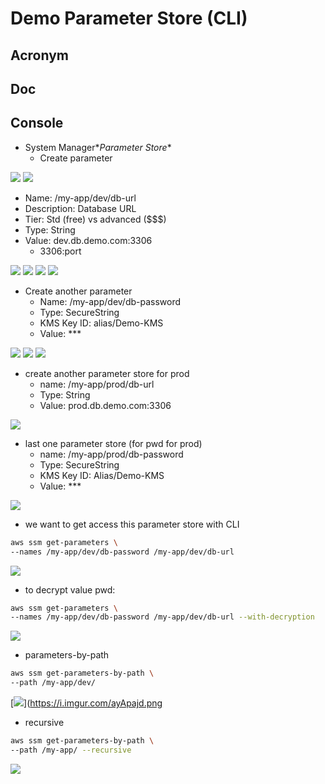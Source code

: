 # Demo Parameter Store (CLI)

## Acronym

## Doc

## Console
* System Manager\**Parameter Store**
    * Create parameter

[<img src="https://i.imgur.com/QXe8OJr.png">](https://i.imgur.com/QXe8OJr.png)
[<img src="https://i.imgur.com/o9bqTwN.png">](https://i.imgur.com/o9bqTwN.png)

* Name: /my-app/dev/db-url
* Description: Database URL
* Tier: Std (free) vs advanced ($$$)
* Type: String
* Value: dev.db.demo.com:3306
  * 3306:port
  
[<img src="https://i.imgur.com/T0b5eW4.png">](https://i.imgur.com/T0b5eW4.png)
[<img src="https://i.imgur.com/nNEaBQe.png">](https://i.imgur.com/nNEaBQe.png)
[<img src="https://i.imgur.com/RJzF15c.png">](https://i.imgur.com/RJzF15c.png)
[<img src="https://i.imgur.com/KU8zLnX.png">](https://i.imgur.com/KU8zLnX.png)

* Create another parameter
    * Name: /my-app/dev/db-password
    * Type: SecureString
    * KMS Key ID: alias/Demo-KMS
    * Value: ***
    
[<img src="https://i.imgur.com/DC8avxl.png">](https://i.imgur.com/DC8avxl.png)
[<img src="https://i.imgur.com/uVBypFE.png">](https://i.imgur.com/uVBypFE.png)
[<img src="https://i.imgur.com/0bGueJx.png">](https://i.imgur.com/0bGueJx.png)

* create another parameter store for prod
    * name: /my-app/prod/db-url
    * Type: String
    * Value: prod.db.demo.com:3306
    
[<img src="https://i.imgur.com/t1uzNJC.png">](https://i.imgur.com/t1uzNJC.png)

* last one parameter store (for pwd for prod)
    * name: /my-app/prod/db-password
    * Type: SecureString
    * KMS Key ID: Alias/Demo-KMS
    * Value: ***

[<img src="https://i.imgur.com/rlJReWC.png">](https://i.imgur.com/rlJReWC.png)

* we want to get access this parameter store with CLI
````bash
aws ssm get-parameters \
--names /my-app/dev/db-password /my-app/dev/db-url
````
[<img src="https://i.imgur.com/UoNyUHE.png">](https://i.imgur.com/UoNyUHE.png)

* to decrypt value pwd:
````bash
aws ssm get-parameters \
--names /my-app/dev/db-password /my-app/dev/db-url --with-decryption
````
[<img src="https://i.imgur.com/IHgj532.png">](https://i.imgur.com/IHgj532.png)

* parameters-by-path
````bash
aws ssm get-parameters-by-path \
--path /my-app/dev/
````
[<img src="https://i.imgur.com/ayApajd.png">](https://i.imgur.com/ayApajd.png

* recursive
````bash
aws ssm get-parameters-by-path \
--path /my-app/ --recursive
````
[<img src="https://i.imgur.com/oc6JoQh.png">](https://i.imgur.com/oc6JoQh.png)
